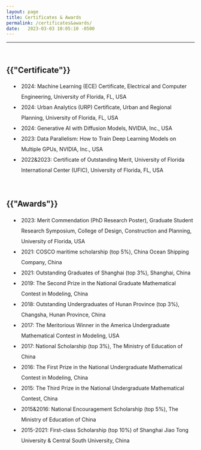 ```yaml
---
layout: page
title: Certificates & Awards
permalink: /certificates&awards/
date:   2023-03-03 10:05:10 -0500
---
```

--------------
<br>
<h2>{{"Certificate"}}</h2>
<style>
      p1 {
        line-height: 2;
      }
      li {
        padding-left: 40px;
        line-height: 2;
        text-indent: -20px;
      }
    </style>
<li>2024: Machine Learning (ECE) Certificate, Electrical and Computer Engineering, University of Florida, FL, USA</li>
<li>2024: Urban Analytics (URP) Certificate, Urban and Regional Planning, University of Florida, FL, USA</li>
<li>2024: Generative AI with Diffusion Models, NVIDIA, Inc., USA</li>
<li>2023: Data Parallelism: How to Train Deep Learning Models on Multiple GPUs, NVIDIA, Inc., USA</li>
<li>2022&2023: Certificate of Outstanding Merit, University of Florida International Center (UFIC), University of Florida, FL, USA</li>
<br>
<br>
<h2>{{"Awards"}}</h2>
<li>2023: Merit Commendation (PhD Research Poster), Graduate Student Research Symposium, College of Design, Construction and Planning, University of Florida, USA</li>
<li>2021: COSCO maritime scholarship (top 5%), China Ocean Shipping Company, China</li>
<li>2021: Outstanding Graduates of Shanghai (top 3%), Shanghai, China</li>
<li>2019: The Second Prize in the National Graduate Mathematical Contest in Modeling, China</li>
<li>2018: Outstanding Undergraduates of Hunan Province (top 3%), Changsha, Hunan Province, China</li>
<li>2017: The Meritorious Winner in the America Undergraduate Mathematical Contest in Modeling, USA</li>
<li>2017: National Scholarship (top 3%), The Ministry of Education of China</li>
<li>2016: The First Prize in the National Undergraduate Mathematical Contest in Modeling, China</li>
<li>2015: The Third Prize in the National Undergraduate Mathematical Contest, China</li>
<li>2015&2016: National Encouragement Scholarship (top 5%), The Ministry of Education of China</li>
<li>2015-2021: First-class Scholarship (top 10%) of Shanghai Jiao Tong University & Central South University, China</li>
<br>
<br>
